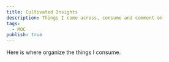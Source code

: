 ```yaml
---
title: Cultivated Insights
description: Things I come across, consume and comment on
tags:
  - MOC
publish: true
---
```


Here is where  organize the things I consume.
